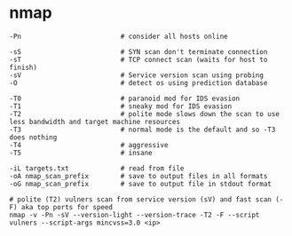 # nmap

    -Pn                         # consider all hosts online

    -sS                         # SYN scan don't terminate connection
    -sT                         # TCP connect scan (waits for host to finish)
    -sV                         # Service version scan using probing
    -O                          # detect os using prediction database

    -T0                         # paranoid mod for IDS evasion
    -T1                         # sneaky mod for IDS evasion
    -T2                         # polite mode slows down the scan to use less bandwidth and target machine resources
    -T3                         # normal mode is the default and so -T3 does nothing
    -T4                         # aggressive
    -T5                         # insane

    -iL targets.txt             # read from file
    -oA nmap_scan_prefix        # save to output files in all formats
    -oG nmap_scan_prefix        # save to output file in stdout format

    # polite (T2) vulners scan from service version (sV) and fast scan (-F) aka top ports for speed
    nmap -v -Pn -sV --version-light --version-trace -T2 -F --script vulners --script-args mincvss=3.0 <ip>
